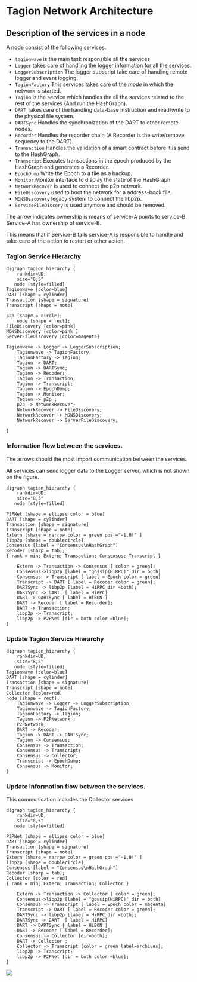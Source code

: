 # Tagion Network Architecture

## Description of the services in a node
A node consist of the following services.


* `tagionwave` is the main task responsible all the services
* `Logger` takes care of handling the logger information for all the services.
* `LoggerSubscription` The logger subscript take care of handling remote logger and event logging.
* `TagionFactory` This services takes care of the *mode* in which the network is started.
* `Tagion` is the service which handles the all the services related to the rest of the services (And run the HashGraph).
* `DART` Takes care of the handling data-base instruction and read/write to the physical file system.
* `DARTSync` Handles the synchronization of the DART to other remote nodes.
* `Recorder` Handles the recorder chain (A Recorder is the write/remove sequency to the DART).
* `Transaction` Handles the validation of a smart contract before it is send to the HashGraph.
* `Transcript` Executes transactions in the epoch produced by the HashGraph and generates a Recorder.
* `EpochDump` Write the Epoch to a file as a backup.
* `Monitor` Monitor interface to display the state of the HashGraph.
* `NetworkRecover` is used to connect the p2p network.
* `FileDiscovery` used to boot the network for a address-book file.
* `MDNSDiscovery` legacy system to connect the libp2p.
* `ServiceFileDiscory` is used anymore and should be removed.

The arrow indicates ownership is means of service-A points to service-B. Service-A has ownership of service-B.

This means that if Service-B fails service-A is responsible to handle and take-care of the action to restart or other action.

### Tagion Service Hierarchy
```graphviz
digraph tagion_hierarchy {
    rankdir=UD;
    size="8,5"
   node [style=filled]
Tagionwave [color=blue]
DART [shape = cylinder]
Transaction [shape = signature]
Transcript [shape = note]

p2p [shape = circle];
    node [shape = rect];
FileDiscovery [color=pink]
MDNSDiscovery [color=pink ]
ServerFileDiscovery [color=magenta]

Tagionwave -> Logger -> LoggerSubscription;
	Tagionwave -> TagionFactory;
	TagionFactory -> Tagion;
	Tagion -> DART;
	Tagion -> DARTSync;
	Tagion -> Recoder;
	Tagion -> Transaction;
	Tagion -> Transcript;
	Tagion -> EpochDump;
	Tagion -> Monitor;
	Tagion -> p2p ;
	p2p -> NetworkRecover;
	NetworkRecover -> FileDiscovery;
	NetworkRecover -> MDNSDiscovery;
	NetworkRecover -> ServerFileDiscovery;

}
```

### Information flow between the services.

The arrows should the most import communication between the services.

All services can send logger data to the Logger server, which is not shown on the figure.

```graphviz
digraph tagion_hierarchy {
    rankdir=UD;
    size="8,5"
   node [style=filled]

P2PNet [shape = ellipse color = blue]
DART [shape = cylinder]
Transaction [shape = signature]
Transcript [shape = note]
Extern [share = rarrow color = green pos ="-1,0!" ]
libp2p [shape = doublecircle];
Consensus [label = "Consensus\nHashGraph"]
Recoder [sharp = tab];
{ rank = min; Extern; Transaction; Consensus; Transcript }

	Extern -> Transaction -> Consensus [ color = green];
	Consensus->libp2p [label = "gossip(HiRPC)" dir = both]
    Consensus -> Transcript [ label = Epoch color = green]
	Transcript -> DART [ label = Recoder color = green];
	DARTSync -> libp2p [label = HiRPC dir =both];
	DARTSync -> DART  [ label = HiRPC]
	DART -> DARTSync [ label = HiBON ]
	DART -> Recoder [ label = Recorder];
    DART -> Transaction;
	libp2p -> Transcript;
	libp2p -> P2PNet [dir = both color =blue];
}
```


### Update Tagion Service Hierarchy
```graphviz
digraph tagion_hierarchy {
    rankdir=UD;
    size="8,5"
   node [style=filled]
Tagionwave [color=blue]
DART [shape = cylinder]
Transaction [shape = signature]
Transcript [shape = note]
Collector [color=red]
node [shape = rect];
	Tagionwave -> Logger -> LoggerSubscription;
	Tagionwave -> TagionFactory;
	TagionFactory -> Tagion;
	Tagion -> P2PNetwork ;
	P2PNetwork;
	DART -> Recoder;
	Tagion -> DART -> DARTSync;
    Tagion -> Consensus;
	Consensus -> Transaction;
	Consensus -> Transcript;
	Consensus -> Collector;
	Transcript -> EpochDump;
	Consensus -> Monitor;
}
```

### Update information flow between the services.
This communication includes the Collector services
```graphviz
digraph tagion_hierarchy {
    rankdir=UD;
    size="8,5"
   node [style=filled]

P2PNet [shape = ellipse color = blue]
DART [shape = cylinder]
Transaction [shape = signature]
Transcript [shape = note]
Extern [share = rarrow color = green pos ="-1,0!" ]
libp2p [shape = doublecircle];
Consensus [label = "Consensus\nHashGraph"]
Recoder [sharp = tab];
Collector [color = red]
{ rank = min; Extern; Transaction; Collector }

	Extern -> Transaction -> Collector [ color = green];
	Consensus->libp2p [label = "gossip(HiRPC)" dir = both]
    Consensus -> Transcript [ label = Epoch color = magenta]
	Transcript -> DART [ label = Recoder color = green];
	DARTSync -> libp2p [label = HiRPC dir =both];
	DARTSync -> DART  [ label = HiRPC]
	DART -> DARTSync [ label = HiBON ]
	DART -> Recoder [ label = Recorder];
    Consensus -> Collector [dir=both];
	DART -> Collector ;
	Collector -> Transcript [color = green label=archives];
	libp2p -> Transcript;
	libp2p -> P2PNet [dir = both color =blue];
}
```

<img src='https://g.gravizo.com/svg?
 digraph G {
   main -> parse -> execute;
   main -> init;
   main -> cleanup;
   execute -> make_string;
   execute -> printf
   init -> make_string;
   main -> printf;
   execute -> compare;
 }
'/>

